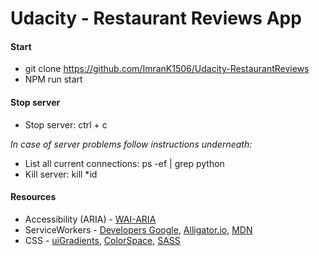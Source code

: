 # Udacity - Restaurant Reviews App

#### Start
* git clone https://github.com/ImranK1506/Udacity-RestaurantReviews
* NPM run start

#### Stop server
* Stop server: ctrl + c

_In case of server problems follow instructions underneath:_

* List all current connections: ps -ef | grep python
* Kill server: kill *id

#### Resources

* Accessibility (ARIA)  - [WAI-ARIA](https://www.w3.org/TR/wai-aria-1.1/#introstates)
* ServiceWorkers        - [Developers Google](https://developers.google.com/web/fundamentals/codelabs/offline/), [Alligator.io](https://alligator.io/js/service-workers/), [MDN](https://developer.mozilla.org/en-US/docs/Web/API/Service_Worker_API/Using_Service_Workers)
* CSS                   - [uiGradients](https://uigradients.com/#PinotNoir), [ColorSpace](https://mycolor.space/), [SASS](https://sass-lang.com/)
